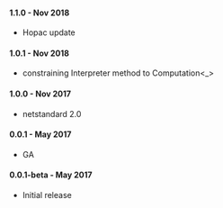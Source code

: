 #### 1.1.0 - Nov 2018
* Hopac update

#### 1.0.1 - Nov 2018
* constraining Interpreter method to Computation<_>

#### 1.0.0 - Nov 2017
* netstandard 2.0

#### 0.0.1 - May 2017
* GA

#### 0.0.1-beta - May 2017
* Initial release
